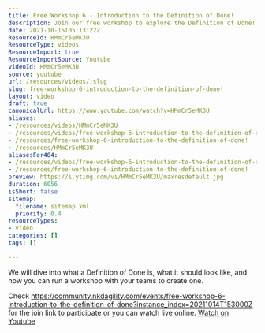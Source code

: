 ```yaml
---
title: Free Workshop 6 - Introduction to the Definition of Done!
description: Join our free workshop to explore the Definition of Done! Learn how to create one with your team and enhance your project success. Don't miss out!
date: 2021-10-15T05:13:22Z
ResourceId: HMmCr5eMK3U
ResourceType: videos
ResourceImport: true
ResourceImportSource: Youtube
videoId: HMmCr5eMK3U
source: youtube
url: /resources/videos/:slug
slug: free-workshop-6-introduction-to-the-definition-of-done!
layout: video
draft: true
canonicalUrl: https://www.youtube.com/watch?v=HMmCr5eMK3U
aliases:
- /resources/videos/HMmCr5eMK3U
- /resources/videos/free-workshop-6-introduction-to-the-definition-of-done!
- /resources/free-workshop-6-introduction-to-the-definition-of-done!
- /resources/HMmCr5eMK3U
aliasesFor404:
- /resources/videos/free-workshop-6-introduction-to-the-definition-of-done!
- /resources/free-workshop-6-introduction-to-the-definition-of-done!
preview: https://i.ytimg.com/vi/HMmCr5eMK3U/maxresdefault.jpg
duration: 6056
isShort: false
sitemap:
  filename: sitemap.xml
  priority: 0.4
resourceTypes:
- video
categories: []
tags: []

---
```

 We will dive into what a Definition of Done is, what it should look like, and how you can run a workshop with your teams to create one.

Check https://community.nkdagility.com/events/free-workshop-6-introduction-to-the-definition-of-done?instance_index=20211014T153000Z for the join link to participate or you can watch live online. 
 [Watch on Youtube](https://www.youtube.com/watch?v=HMmCr5eMK3U)
